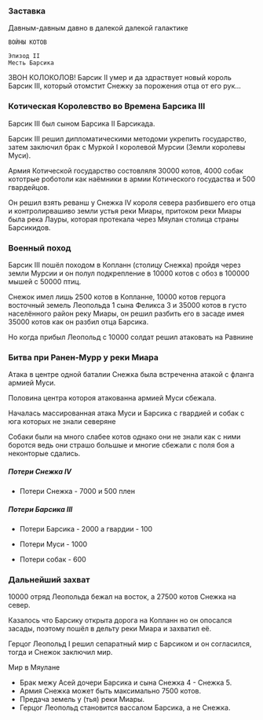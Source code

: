 ### Заставка

Давным-давным давно в далекой далекой галактике

    ВОЙНЫ КОТОВ

    Эпизод II
    Месть Барсика

ЗВОН КОЛОКОЛОВ! Барсик II умер и да здраствует новый король Барсик III,
который отомстит Снежку за порожения отца от его рук...

### Котическая Королевство во Времена Барсика III

Барсик III был сыном Барсика II Барсикада.

Барсик III решил дипломатическими методоми укрепить государство,
затем заключил брак с Муркой I королевой Мурсии (Земли королевы Муси).

Армия Котической государство состовляля 30000 котов,
4000 собак кототрые роботоли как наёмники в армии Котического госудаства и
500 гвардейцов.

Он решил взять реванш у Снежка IV короля севера разбившего его отца и контролирвашиво земли устья реки Миары,
притоком реки Миары была река Лауры,
которая протекала через Мяулан столица страны Барсикидов.

### Военный поход

Барсик III пошёл походом в Копланн (столицу Снежка) пройдя через земли Мурсии и он полул подкрепление в 10000 котов с обоз в 100000 мышей с 50000 птиц.

Снежок имел лишь 2500 котов в Копланне, 10000 котов герцога восточный земель Леопольда 1 сына Феликса 3 и 35000 котов в густо населённого район реку Миары,
он решил разбить его в засаде имея 35000 котов как он разбил отца Барсика.

Но когда прибыл Леопольд с 10000 солдат решил атаковать на Равнине

### Битва при Ранен-Мурр у реки Миара

Атака в центре одной баталии Снежка была встреченна атакой с фланга армией Муси.

Половина центра котороя атакованна армией Муси сбежала.

Началась массированная атака Муси и Барсика с гвардией и собак с юга которых не знали северяне

Собаки были на много слабее котов однако они не знали как с ними боротся ведь они страшо большые и многие сбежали с поля боя а неконторые сдались.

##### Потери Снежка IV
- Потери Снежка - 7000 и 500 плен

##### Потери Барсика III

- Потери Барсика - 2000 а гвардии - 100

- Потери Муси - 1000

- Потери собак - 600

### Дальнейший захват

10000 отряд Леопольда бежал на восток, а 27500 котов Снежка на север.

Казалось что Барсику открыта дорога на Копланн но он опосался засады,
поэтому пошёл в дельту реки Миара и захватил её.

Герцог Леопольд I решил сепаратный мир с Барсиком и он согласился,
тогда и Снежок заключил мир.

Мир в Мяулане
- Брак межу Асей дочери Барсика и сына Снежка 4 - Снежка 5.
- Армия Снежка может быть максимально 7500 котов.
- Предача земель у (тья) реки Миары.
- Герцог Леопольд становится вассалом Барсика, а не Снежка.
